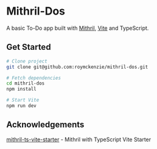 # Mithril-Dos

A basic To-Do app built with [Mithril](https://mithril.js.org/), [Vite](https://vitejs.dev/) and TypeScript.


## Get Started

```bash
# Clone project
git clone git@github.com:roymckenzie/mithril-dos.git

# Fetch dependencies
cd mithril-dos
npm install

# Start Vite
npm run dev
```


## Acknowledgements

[mithril-ts-vite-starter](https://github.com/ArthurClemens/mithril-ts-vite-starter) - Mithril with TypeScript Vite Starter